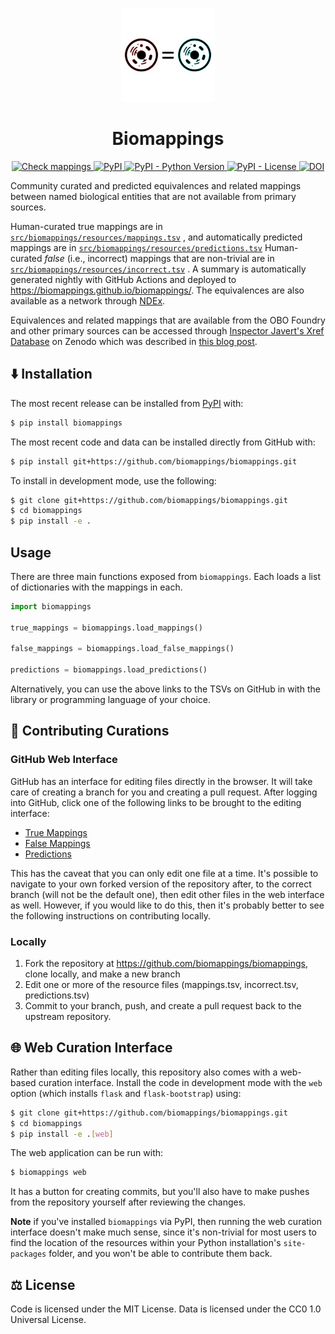 <p align="center">
  <img src="docs/source/logo.png" height="150">
</p>

<h1 align="center">
  Biomappings
</h1>

<p align="center">
    <a href="https://github.com/biomappings/biomappings/actions?query=workflow%3A%22Check+mappings%22">
        <img alt="Check mappings" src="https://github.com/biomappings/biomappings/workflows/Check%20mappings/badge.svg" />
    </a>
    <a href="https://pypi.org/project/biomappings">
        <img alt="PyPI" src="https://img.shields.io/pypi/v/biomappings" />
    </a>
    <a href="https://pypi.org/project/biomappings">
        <img alt="PyPI - Python Version" src="https://img.shields.io/pypi/pyversions/biomappings" />
    </a>
    <a href="https://github.com/biomappings/biomappings/blob/main/LICENSE">
        <img alt="PyPI - License" src="https://img.shields.io/pypi/l/biomappings" />
    </a>
    <a href="https://zenodo.org/badge/latestdoi/285352907">
        <img src="https://zenodo.org/badge/285352907.svg" alt="DOI">
    </a>
</p>

Community curated and predicted equivalences and related mappings between named biological entities that are not
available from primary sources.

Human-curated true mappings are
in [`src/biomappings/resources/mappings.tsv`](https://github.com/biomappings/biomappings/raw/master/src/biomappings/resources/mappings.tsv)
, and automatically predicted mappings are
in [`src/biomappings/resources/predictions.tsv`](https://github.com/biomappings/biomappings/raw/master/src/biomappings/resources/predictions.tsv)
Human-curated *false* (i.e., incorrect) mappings that are non-trivial are
in [`src/biomappings/resources/incorrect.tsv`](https://github.com/biomappings/biomappings/raw/master/src/biomappings/resources/incorrect.tsv)
. A summary is automatically generated nightly with GitHub Actions and deployed to
https://biomappings.github.io/biomappings/. The equivalences are also available as a network through
[NDEx](https://www.ndexbio.org/viewer/networks/402d1fd6-49d6-11eb-9e72-0ac135e8bacf).

Equivalences and related mappings that are available from the OBO Foundry and other primary sources can be accessed
through [Inspector Javert's Xref Database](https://zenodo.org/record/3757266)
on Zenodo which was described in [this blog post](https://cthoyt.com/2020/04/19/inspector-javerts-xref-database.html).

## ⬇️ Installation

The most recent release can be installed from
[PyPI](https://pypi.org/project/biomappings/) with:

```bash
$ pip install biomappings
```

The most recent code and data can be installed directly from GitHub with:

```bash
$ pip install git+https://github.com/biomappings/biomappings.git
```

To install in development mode, use the following:

```bash
$ git clone git+https://github.com/biomappings/biomappings.git
$ cd biomappings
$ pip install -e .
```

## Usage

There are three main functions exposed from `biomappings`. Each loads a list of dictionaries with the mappings in each.

```python
import biomappings

true_mappings = biomappings.load_mappings()

false_mappings = biomappings.load_false_mappings()

predictions = biomappings.load_predictions()
```

Alternatively, you can use the above links to the TSVs on GitHub in with the library or programming language of your
choice.

## 🙏 Contributing Curations

### GitHub Web Interface

GitHub has an interface for editing files directly in the browser. It will take care of creating a branch for you and
creating a pull request. After logging into GitHub, click one of the following links to be brought to the editing
interface:

- [True Mappings](https://github.com/biomappings/biomappings/edit/master/src/biomappings/resources/mappings.tsv)
- [False Mappings](https://github.com/biomappings/biomappings/edit/master/src/biomappings/resources/mappings.tsv)
- [Predictions](https://github.com/biomappings/biomappings/edit/master/src/biomappings/resources/mappings.tsv)

This has the caveat that you can only edit one file at a time. It's possible to navigate to your own forked version of
the repository after, to the correct branch (will not be the default one), then edit other files in the web interface as
well. However, if you would like to do this, then it's probably better to see the following instructions on contributing
locally.

### Locally

1. Fork the repository at https://github.com/biomappings/biomappings, clone locally, and make a new branch
2. Edit one or more of the resource files (mappings.tsv, incorrect.tsv, predictions.tsv)
3. Commit to your branch, push, and create a pull request back to the upstream repository.

## 🌐 Web Curation Interface

Rather than editing files locally, this repository also comes with a web-based curation interface. Install the code in
development mode with the `web` option (which installs `flask` and `flask-bootstrap`) using:

```bash
$ git clone git+https://github.com/biomappings/biomappings.git
$ cd biomappings
$ pip install -e .[web]
```

The web application can be run with:

```bash
$ biomappings web
```

It has a button for creating commits, but you'll also have to make pushes from the repository yourself after reviewing
the changes.

**Note** if you've installed `biomappings` via PyPI, then running the web curation interface doesn't make much sense,
since it's non-trivial for most users to find the location of the resources within your Python installation's
`site-packages` folder, and you won't be able to contribute them back.

## ⚖️ License

Code is licensed under the MIT License. Data is licensed under the CC0 1.0 Universal License.
